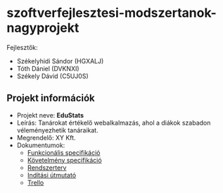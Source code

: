 # szoftverfejlesztesi-modszertanok-nagyprojekt

Fejlesztők:
- Székelyhidi Sándor (HGXALJ)
- Tóth Dániel (DVKNXI)
- Székely Dávid (C5UJ0S)

## Projekt információk
- Projekt neve: **EduStats**
- Leírás: Tanárokat értékelő webalkalmazás, ahol a diákok szabadon véleményezhetik tanáraikat.
- Megrendelő: XY Kft.
- Dokumentumok:
  - [Funkcionális specifikáció](docs/funkcionalis-specifikacio.md)
  - [Követelmény specifikáció](docs/kovetelmeny-specifikacio.md)
  - [Rendszerterv](docs/rendszerterv/rendszerterv.md)
  - [Indítási útmutató](docs/inditasi-utmutato.md)
  - [Trello](https://trello.com/b/qydbnYrD/edustats)
